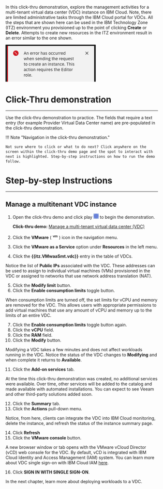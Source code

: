 In this click-thru demonstration, explore the management activities for a multi-tenant virtual data center (VDC) instance on IBM Cloud. Note, there are limited administrative tasks through the IBM Cloud portal for VDCs. All the steps that are shown here can be used in the IBM Technology Zone (ITZ) environment you provisioned up to the point of clicking **Create** or **Delete**. Attempts to create new resources in the ITZ environment result in an error similar to the one shown.

![](_attachments/CreateFailure.png)

#
# Click-Thru demonstration
-----------------------------

 Use the click-thru demonstration to practice. The fields that require a text entry (for example Provider Virtual Data Center name) are pre-populated in the click-thru demonstration. 

!!! Note "Navigation in the click-thru demonstration."
    
    Not sure where to click or what to do next? Click anywhere on the screen within the click-thru demo page and the spot to interact with next is highlighted. Step-by-step instructions on how to run the demo follow.

#
# Step-by-step Instructions
----------------------

##
## Manage a multitenant VDC instance

1. Open the click-thru demo and click play ![](_attachments/ClickThruPlayButton.png) to begin the demonstration.

     **Click-thru demo:** <a href="https://ibm.github.io/SalesEnablement-VMware-L3/includes/VMwaaS-mt-managing/index.html" target ="_blank">Manage a multi-tenant virtual data center (VDC)</a>

2. Click the **VMware** (![](_attachments/VMicon.png)) icon in the navigation menu.
3. Click the **VMware as a Service** option under **Resources** in the left menu.
4. Click the **{{itz.VMwaaSmt.vdc}}** entry in the table of VDCs.

Notice the list of **Public IPs** associated with the VDC. These addresses can be used to assign to individual virtual machines (VMs) provisioned in the VDC or assigned to networks that use network address translation (NAT).

5. Click the **Modify limit** button.
6. Click the **Enable consumption limits** toggle button.

When consumption limits are turned off, the set limits for vCPU and memory are removed for the VDC. This allows users with appropriate permissions to add virtual machines that use any amount of vCPU and memory up to the limits of an entire VDC.

7. Click the **Enable consumption limits** toggle button again.
8. Click the **vCPU** field.
9. Click the **RAM** field.
10. Click the **Modify** button.

Modifying a VDC takes a few minutes and does not affect workloads running in the VDC. Notice the status of the VDC changes to **Modifying** and when complete it returns to **Available**.

11. Click the **Add-on services** tab.

At the time this click-thru demonstration was created, no additional services were available. Over time, other services will be added to the catalog and made available with automated installations. You can expect to see Veeam and other third-party solutions added soon.

12. Click the **Summary** tab.
13. Click the **Actions** pull-down menu.

Notice, from here, clients can integrate the VDC into IBM Cloud monitoring, delete the instance, and refresh the status of the instance summary page.  

14. Click **Refresh**
15. Click the **VMware console** button.

A new browser window or tab opens with the VMware vCloud Director (vCD) web console for the VDC. By default, vCD is integrated with IBM Cloud Identity and Access Management (IAM) system. You can learn more about VDC single sign-on with IBM Cloud IAM <a href="https://cloud.ibm.com/docs/vmware-service?topic=vmware-service-iam-integration&interface=ui" target="_blank">here</a>.

16. Click **SIGN IN WITH SINGLE SIGN-ON**.

In the next chapter, learn more about deploying workloads to a VDC.